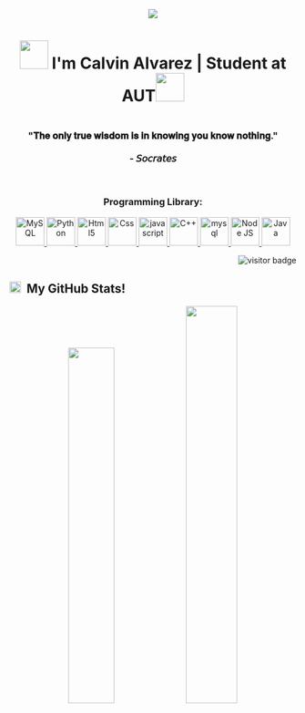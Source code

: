 <p align="center">
  <img src="https://capsule-render.vercel.app/api?type=rounded&color=gradient&text=%20🎯%20Welcome%20to%20my%20GitHub%20profile%20🎯%20&fontAlign=50&fontSize=30&textBg=true" />
</p>
<h1 align="center"><img src="https://i.giphy.com/media/fvT2uzkzsSWmmkvl5g/giphy.webp" width="50"> I'm Calvin Alvarez | Student at AUT<img src="https://i.giphy.com/media/dxPLabTzMtv70CSlX0/giphy.webp" width="50"></h1>
<h3 align="center"><br>"𝐓𝐡𝐞 𝐨𝐧𝐥𝐲 𝐭𝐫𝐮𝐞 𝐰𝐢𝐬𝐝𝐨𝐦 𝐢𝐬 𝐢𝐧 𝐤𝐧𝐨𝐰𝐢𝐧𝐠 𝐲𝐨𝐮 𝐤𝐧𝐨𝐰 𝐧𝐨𝐭𝐡𝐢𝐧𝐠."<br><br>- 𝘚𝘰𝘤𝘳𝘢𝘵𝘦𝘴</h3><br>
<h3 align="center">Programming Library:</h3>
<p align="center"> <a href="https://www.mysql.com/" target="_blank"> <img src="https://img.icons8.com/external-flat-juicy-fish/60/000000/external-sql-coding-and-development-flat-flat-juicy-fish.png" alt="MySQL" width="50" height="50"/> </a> <a href="https://www.python.org/" target="_blank"><img src="https://img.icons8.com/color/144/000000/python--v1.png" alt="Python" width="50" height="50"/> </a> <a href="https://www.w3.org/html/" target="_blank"> <img src="https://img.icons8.com/color/144/000000/html-5--v1.png" alt="Html5" width="50" height="50"/> </a> <a href="https://www.w3schools.com/css/" target="_blank"> <img src="https://img.icons8.com/color/150/000000/css3.png" alt="Css" width="50" height="50"/> </a> <a href="https://developer.mozilla.org/en-US/docs/Web/JavaScript" target="_blank"> <img src="https://img.icons8.com/color/144/000000/javascript--v1.png" alt="javascript" width="50" height="50"/> </a> <a href="https://www.cplusplus.com/doc/tutorial/" target="_blank"> <img src="https://img.icons8.com/color/144/000000/c-plus-plus-logo.png" alt="C++" width="50" height="50"/> </a> 
  <a href="https://www.programiz.com/c-programming" target="_blank"> <img src="https://img.icons8.com/color/144/000000/c-programming.png" alt="mysql" width="50" height="50"/> </a> 
  <a href="https://nodejs.org/en/" target="_blank"> <img src="https://cdn4.iconfinder.com/data/icons/logos-3/456/nodejs-new-pantone-black-256.png" alt="Node JS" width="50" height="50"/> </a> <a href="https://www.java.com/en/" target="_blank"> <img src="https://img.icons8.com/color/144/000000/java.png" alt="Java" width="50" height="50"/></a> 
  
  
  
  
  
  
 
  
  
  
</p>
<p  align="right"><img src="https://visitor-badge.laobi.icu/badge?page_id=calvin-alvrz" alt="visitor badge"/></p>
<h2><img src="https://i.giphy.com/media/IdyAQJVN2kVPNUrojM/giphy.webp" width="20"> &nbsp;My GitHub Stats!</h2>

<p align="center">
  <img width="40%" src="https://github-readme-stats.vercel.app/api?username=calvin-alvrz&show_icons=true&theme=transparent" /> 
  <img width="42.28%" src="https://github-readme-streak-stats.herokuapp.com/?user=calvin-alvrz&theme=transparent" />
</p>
